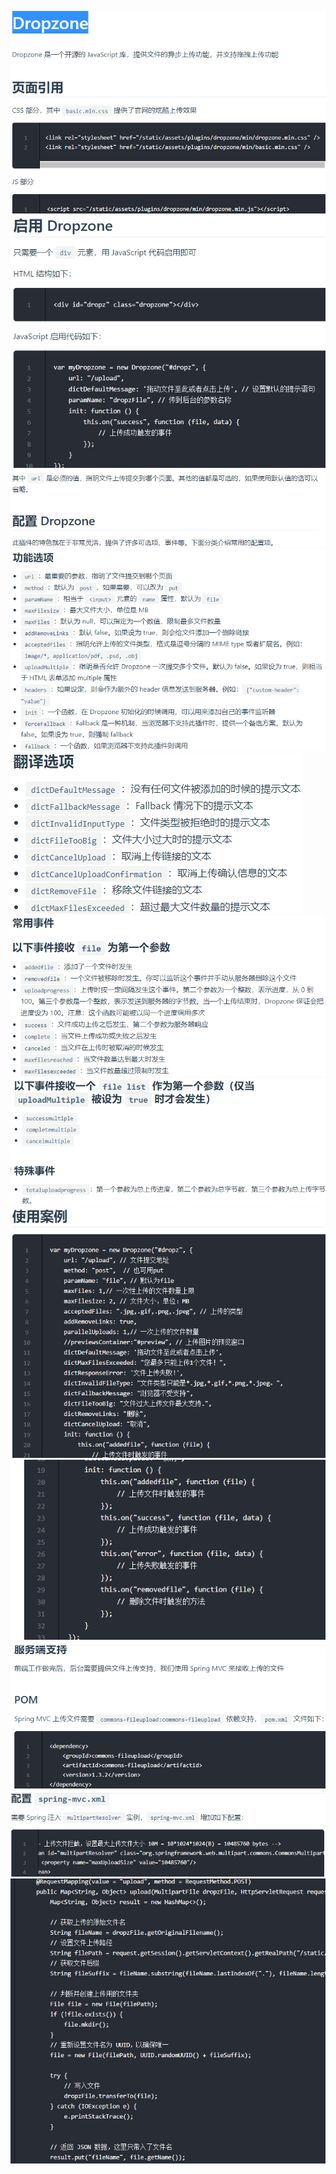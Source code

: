 ![](pics/Dropzone01.png)
![](pics/Dropzone02.png)
![](pics/Dropzone03.png)
![](pics/Dropzone04.png)
![](pics/Dropzone05.png)
![](pics/Dropzone06.png)
![](pics/Dropzone07.png)
![](pics/Dropzone08.png)
![](pics/Dropzone09.png)
![](pics/Dropzone10.png)
![](pics/Dropzone11.png)
![](pics/Dropzone12.png)